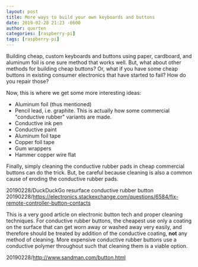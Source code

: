 ```yaml
---
layout: post
title: More ways to build your own keyboards and buttons
date: 2019-02-28 21:23 -0600
author: quorten
categories: [raspberry-pi]
tags: [raspberry-pi]
---
```


Building cheap, custom keyboards and buttons using paper, cardboard,
and aluminum foil is one sure method that works well.  But, what about
other methods for building cheap buttons?  Or, what if you have some
cheap buttons in existing consumer electronics that have started to
fail?  How do you repair those?

Now, this is where we get some more interesting ideas:

* Aluminum foil (thus mentioned)
* Pencil lead, i.e. graphite.  This is actually how some commercial
  "conductive rubber" variants are made.
* Conductive ink pen
* Conductive paint
* Aluminum foil tape
* Copper foil tape
* Gum wrappers
* Hammer copper wire flat

Finally, simply cleaning the conductive rubber pads in cheap
commercial buttons can do the trick.  But, be careful because cleaning
is also a common cause of eroding the conductive rubber pads.

20190228/DuckDuckGo resurface conductive rubber button  
20190228/https://electronics.stackexchange.com/questions/6584/fix-remote-controller-button-contacts

<!-- more -->

This is a very good article on electronic button tech and proper
cleaning techniques.  For conductive rubber buttons, the cheapest use
only a coating on the surface that can get worn away or washed away
very easily, and therefore should be treated by addition of the
conductive coating, **not** any method of cleaning.  More expensive
conductive rubber buttons use a conductive polymer throughout such
that cleaning them is a viable option.

20190228/http://www.sandman.com/button.html
